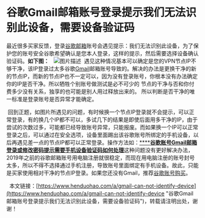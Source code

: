 # 谷歌Gmail邮箱账号登录提示我们无法识别此设备，需要设备验证码
最近很多买家反馈，登录[谷歌邮箱](https://www.henduohao.com/tag/google-mail "谷歌邮箱是Google的免费网络邮件服务，也是世界上用户量最多的邮箱。")账号会遇见提示：我们无法识别此设备，为了保护您的账号安全谷歌希望确认是您本人登录，这样的提示，然后需要选择设备确认验证码。
​
**如下图：**
​
​
![图片描述](https://p3-juejin.byteimg.com/tos-cn-i-k3u1fbpfcp/2f057ab2a87240f9acfa23318ec7c89b~tplv-k3u1fbpfcp-zoom-1.image)
​
​
遇见这种情况基本可以确定是您的VPN节点IP不够干净，该IP登录过太多谷歌[Gmail](https://www.henduohao.com/tag/gmail "Gmail是Google的免费网络邮件服务，也是世界上用户量最多的邮箱。")邮箱账号导致的。
​
解决的办法是更换干净的新的节点IP，而新的节点IP也不一定可以，因为没有登录账号，你根本没有办法确定你的IP是否干净。
​
所以牺牲个别账号做测试是必不可少的
​
节点的干净与否和你付费多少没有关系，独享的也可能是别人用过释放出来的。
​
所以判断是否干净的唯一标准是登录账号是否异常才能确定。
​

​
​
回到正题，如图片所遇见的问题，有时候换一个节点IP登录就不会提示，可以正常登录，有的换几个IP都不可以，多试几下的结果是即使后面用多干净的IP，由于尝试的次数过多，可能都已经导致账号异常，只能报废。
​
而如果换一个IP可以正常登录之后，可以通过在安全选项，设备里面踢出该谷歌账号所绑定的手机设备，以后再遇见差一点的节点IP都可以正常登录。
​
操作方法如：[****](https://www.imbaex.com/jingdian/detail/index/id/104.html "谷歌账号Gmail邮箱登录或修改密码提示需要手机设备验证码如何处理")**[谷歌账号Gmail邮箱登录或修改密码提示需要手机设备验证码如何处理](https://www.henduohao.com/a/gmail-notice-phone-sms)**
​
这种问题没有更好解决办法，2019年之前的谷歌邮箱账号用电脑注册就很稳定，而现在用电脑注册的账号封号太多，所以不得不选择通过手机注册，导致账号里面绑定有手机设备。
​
故此，只能是买家使用相对干净的节点IP登录。如果您还没有Gmail，推荐[谷歌账号购买](https://www.henduohao.com/tag/buy-google-account "Gmail邮箱购买 谷歌邮箱购买 Gmail购买 Google账号购买")。
​

​
​
本文链接：[https://www.henduohao.com/a/gmail-can-not-identify-device](https://www.henduohao.com/a/gmail-can-not-identify-device "谷歌Gmail邮箱账号登录提示我们无法识别此设备，需要设备验证码")，转载请注明出处，谢谢！